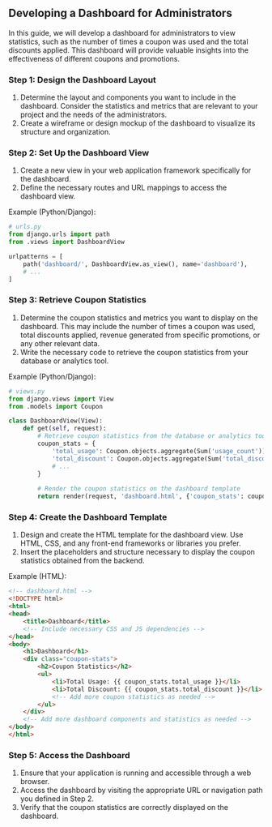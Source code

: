 

## Developing a Dashboard for Administrators

In this guide, we will develop a dashboard for administrators to view statistics, such as the number of times a coupon was used and the total discounts applied. This dashboard will provide valuable insights into the effectiveness of different coupons and promotions.

### Step 1: Design the Dashboard Layout

1. Determine the layout and components you want to include in the dashboard. Consider the statistics and metrics that are relevant to your project and the needs of the administrators.
2. Create a wireframe or design mockup of the dashboard to visualize its structure and organization.

### Step 2: Set Up the Dashboard View

1. Create a new view in your web application framework specifically for the dashboard.
2. Define the necessary routes and URL mappings to access the dashboard view.

Example (Python/Django):

```python
# urls.py
from django.urls import path
from .views import DashboardView

urlpatterns = [
    path('dashboard/', DashboardView.as_view(), name='dashboard'),
    # ...
]
```

### Step 3: Retrieve Coupon Statistics

1. Determine the coupon statistics and metrics you want to display on the dashboard. This may include the number of times a coupon was used, total discounts applied, revenue generated from specific promotions, or any other relevant data.
2. Write the necessary code to retrieve the coupon statistics from your database or analytics tool.

Example (Python/Django):

```python
# views.py
from django.views import View
from .models import Coupon

class DashboardView(View):
    def get(self, request):
        # Retrieve coupon statistics from the database or analytics tool
        coupon_stats = {
            'total_usage': Coupon.objects.aggregate(Sum('usage_count'))['usage_count__sum'],
            'total_discount': Coupon.objects.aggregate(Sum('total_discount'))['total_discount__sum'],
            # ...
        }
        
        # Render the coupon statistics on the dashboard template
        return render(request, 'dashboard.html', {'coupon_stats': coupon_stats})
```

### Step 4: Create the Dashboard Template

1. Design and create the HTML template for the dashboard view. Use HTML, CSS, and any front-end frameworks or libraries you prefer.
2. Insert the placeholders and structure necessary to display the coupon statistics obtained from the backend.

Example (HTML):

```html
<!-- dashboard.html -->
<!DOCTYPE html>
<html>
<head>
    <title>Dashboard</title>
    <!-- Include necessary CSS and JS dependencies -->
</head>
<body>
    <h1>Dashboard</h1>
    <div class="coupon-stats">
        <h2>Coupon Statistics</h2>
        <ul>
            <li>Total Usage: {{ coupon_stats.total_usage }}</li>
            <li>Total Discount: {{ coupon_stats.total_discount }}</li>
            <!-- Add more coupon statistics as needed -->
        </ul>
    </div>
    <!-- Add more dashboard components and statistics as needed -->
</body>
</html>
```

### Step 5: Access the Dashboard

1. Ensure that your application is running and accessible through a web browser.
2. Access the dashboard by visiting the appropriate URL or navigation path you defined in Step 2.
3. Verify that the coupon statistics are correctly displayed on the dashboard.

